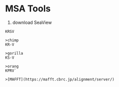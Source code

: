 # MSA Tools
1. download SeaView

```>human
KRSV

>chimp
KR-V

>gorilla
KS-V

>orang
KPRV`

>[MAFFT](https://mafft.cbrc.jp/alignment/server/)
